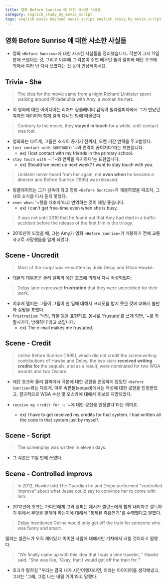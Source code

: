 ```yaml
---
title: 영화 Before Sunrise 에 대한 사소한 사실들
category: english_study_by_movie_script
tags: english movie boyhood movie_script english_study_by_movie_script BeforeSunrise
---
```


## 영화 Before Sunrise 에 대한 사소한 사실들

- 영화 `<Before Sunrise>`에 대한 사소한 사실들을 정리했습니다. 각본이 그저 11일 만에 쓰였다는 것, 그리고 이후에 그 각본이 주연 배우인 쥴리 델피와 에단 호크에 의해서 여러 번 다시 쓰였다는 것 등이 인상적이네요. 

## Trivia - She

> The idea for the movie came from a night Richard Linklater spent walking around Philadelphia with Amy, a woman he met. 

- 이 영화에 대한 아이디어는 리처드 링클레이터 감독이 필라델피아에서 그가 만났던 여자인 에이미와 함께 걸어 다니던 밤에 떠올랐다.

> Contrary to the movie, they **stayed in touch** for a while, until contact was lost. 

- 영화와는 다르게, 그들은 소식이 끊기기 전까지, 오랜 기간 연락을 주고받았다.
- `lost contact with SOMEBODY`: '~와 연락이 끊어지다'라는 표현입니다. 
  - ex) I lost contact with my friends in the primary school.
- `stay touch with ~`: '~와 연락을 유지하다'는 표현입니다.
  - ex) Should we meet up next week? I want to stay touch with you.

> Linklater never heard from her again, not **even when** he became a director and Before Sunrise (1995) was released. 

- 링클레이터는 그가 감독이 되고 영화 `<Before Sunrise>`가 개봉하였을 때조차, 그녀의 소식을 다시 듣지 못했다. 
- `even when`: '~했을 때조차'라고 번역하는 것이 제일 좋습니다.
  - ex) I can't get free-time even when she is busy.

> It was not until 2010 that he found out that Amy had died in a traffic accident before the release of the first film in the trilogy.

- 2010년이 되었을 때, 그는 Amy가 영화 `<Before Sunrise>`가 개봉하기 전에 교통사고로 사망했음을 알게 되었다.

## Scene - Uncredit

> Most of the script was re-written by Julie Delpy and Ethan Hawke. 

- 대본의 대부분은 쥴리 델피와 에단 호크에 의해서 다시 작성되었다.

> Delpy later expressed **frustration** that they were uncredited for their work.

- 이후에 델피는 그들이 그들이 한 일에 대해서 크레딧을 받지 못한 것에 대해서 불만과 실망을 표했다.
- `frustration`: '낙담, 좌절'등을 표현하죠. 동사로 'frustate'를 쓰게 되면, '~를 좌절시키다, 방해하다'라고 쓰입니다.
  - ex) The e-mail makes me frustated.

## Scene - Credit

> Unlike Before Sunrise (1995), which did not credit the screenwriting contributions of Hawke and Delpy, the two stars **received writing credits for** the sequels, and as a result, were nominated for two WGA awards and two Oscars.

- 에단 호크와 줄리 델피에서 극본에 대한 공헌을 인정하지 않았던 `<Before Sunrise>`와는 다르게, 이후 속편들(sequel)에서는 작성에 대한 공헌을 인정받았고, 결과적으로 WGA 수상 및 오스카에 대해서 후보로 지명되었다.

- `receive my credit for ~`: '~에 대한 공헌을 인정받다'라는 의미죠.
  - ex) I have to get received my credits for that system. I had written all the code in that system just by myself.

## Scene - Script

> The screenplay was written in eleven days.

- 그 각본은 11일 만에 쓰였다.

## Scene - Controlled improvs

> In 2012, Hawke told The Guardian he and Delpy performed "controlled improvs" about what Jesse could say to convince her to come with him. 

- 2012년에 호크는 가디안에게 그와 델피는 제시가 셀린느에게 함께 내리자고 설득하기 위해서 무엇을 말해야 하는지에 대해서 "통제된 즉흥연기"를 수행했다고 말했다.

> Delpy mentioned Celine would only get off the train for someone who was funny and smart. 

델피는 셀린느가 오직 재미있고 똑똑한 사람에 대해서만 기차에서 내릴 것이라고 말했다. 

> "We finally came up with this idea that I was a time traveler, " Hawke said. "She was like, 'Okay, that I would get off the train for.'"

- 호크가 말하길 "우리는 결국 내가 시간여행자라면, 이라는 아이디어를 생각해냈고, 그녀는 '그래, 그럼 나는 내릴 거야'라고 말했다.
